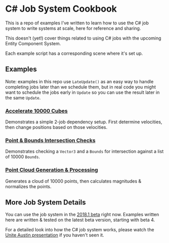C# Job System Cookbook
=======================

This is a repo of examples I've written to learn how to use the C# job system to write systems at scale, here for reference and sharing.

This doesn't (yet!) cover things related to using C# jobs with the upcoming Entity Component System.

Each example script has a corresponding scene where it's set up.


## Examples

Note: examples in this repo use `LateUpdate()` as an easy way to handle completing jobs later than we schedule them, but in real code you might want to schedule the jobs early in `Update` so you can use the result later in the same `Update`. 

### [Accelerate 10000 Cubes](Assets/Scripts/AccelerationParallelFor.cs)

Demonstrates a simple 2-job dependency setup. 
First determine velocities, then change positions based on those velocities.

### [Point & Bounds Intersection Checks](Assets/Scripts/CheckBoundsParallelFor.cs)

Demonstrates checking a `Vector3` and a `Bounds` for intersection against a list of 10000 `Bounds`.

### [Point Cloud Generation & Processing](Assets/Scripts/PointCloudProcessing.cs)

Generates a cloud of 10000 points, then calculates magnitudes & normalizes the points.


## More Job System Details

You can use the job system in the [2018.1 beta](https://unity3d.com/unity/beta) right now. 
Examples written here are written & tested on the latest beta version, starting with beta 4.


For a detailed look into how the C# job system works, please watch the [Unite Austin presentation](https://www.youtube.com/watch?v=AXUvnk7Jws4) if you haven't seen it.  
